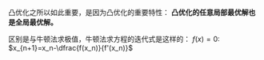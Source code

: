 凸优化之所以如此重要，是因为凸优化的重要特性： **凸优化的任意局部最优解也是全局最优解。**



区别是与牛顿法求极值，牛顿法求方程的迭代式是这样的：
$f(x)=0$:  
$x_{n+1}=x_n-\dfrac{f(x_n)}{f'(x_n)}$
